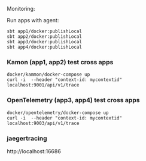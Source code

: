 Monitoring:

Run apps with agent:
```
sbt app1/docker:publishLocal
sbt app2/docker:publishLocal
sbt app3/docker:publishLocal
sbt app4/docker:publishLocal
```

### Kamon (app1, app2) test cross apps
```
docker/kammon/docker-compose up
curl -i  --header "context-id: mycontextid" localhost:9001/api/v1/trace
```

### OpenTelemetry (app3, app4) test cross apps
```
docker/opentelemetry/docker-compose up
curl -i  --header "context-id: mycontextid" localhost:9003/api/v1/trace
```

### jaegertracing
http://localhost:16686
